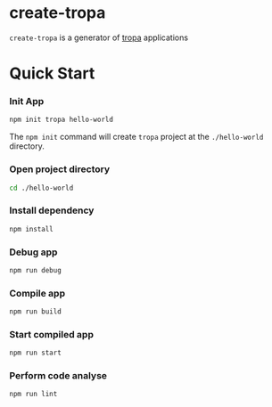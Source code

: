 # create-tropa

`create-tropa` is a generator of [tropa](https://github.com/drummer1992/tropa) applications

# Quick Start

### Init App
```sh
npm init tropa hello-world
```
The `npm init` command will create `tropa` project at the `./hello-world` directory.

### Open project directory

```sh
cd ./hello-world    
```

### Install dependency
```sh
npm install
```

### Debug app
```sh
npm run debug
```

### Compile app
```sh
npm run build
```

### Start compiled app
```sh
npm run start
```

### Perform code analyse
```sh
npm run lint
```
